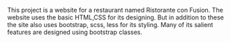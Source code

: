 This project is a website for a restaurant named Ristorante con Fusion.
The website uses the basic HTML,CSS for its designing.
But in addition to these the site also uses bootstrap, scss, less for its styling.
Many of its salient features are designed using bootstrap classes.
